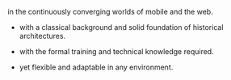 in the continuously converging worlds of mobile and the web.

- with a classical background and solid foundation of historical architectures.

- with the formal training and technical knowledge required.

- yet flexible and adaptable in any environment.
